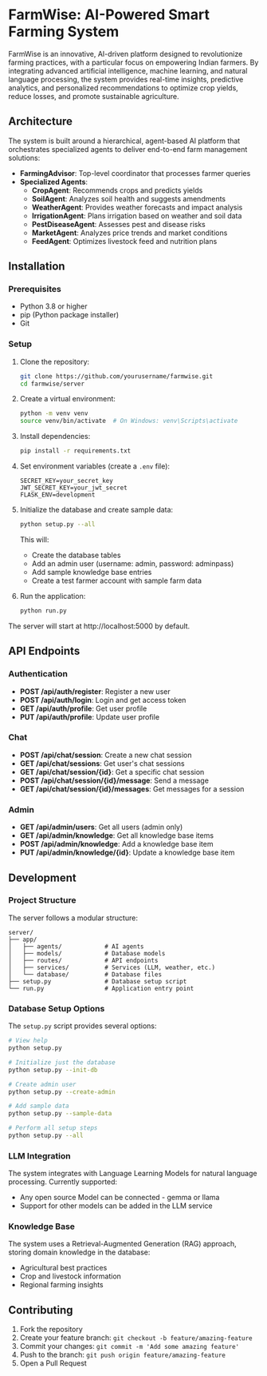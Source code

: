 # FarmWise: AI-Powered Smart Farming System

FarmWise is an innovative, AI-driven platform designed to revolutionize farming practices, with a particular focus on empowering Indian farmers. By integrating advanced artificial intelligence, machine learning, and natural language processing, the system provides real-time insights, predictive analytics, and personalized recommendations to optimize crop yields, reduce losses, and promote sustainable agriculture.

## Architecture

The system is built around a hierarchical, agent-based AI platform that orchestrates specialized agents to deliver end-to-end farm management solutions:

- **FarmingAdvisor**: Top-level coordinator that processes farmer queries
- **Specialized Agents**:
  - **CropAgent**: Recommends crops and predicts yields
  - **SoilAgent**: Analyzes soil health and suggests amendments
  - **WeatherAgent**: Provides weather forecasts and impact analysis
  - **IrrigationAgent**: Plans irrigation based on weather and soil data
  - **PestDiseaseAgent**: Assesses pest and disease risks
  - **MarketAgent**: Analyzes price trends and market conditions
  - **FeedAgent**: Optimizes livestock feed and nutrition plans

## Installation

### Prerequisites

- Python 3.8 or higher
- pip (Python package installer)
- Git

### Setup

1. Clone the repository:

   ```bash
   git clone https://github.com/yourusername/farmwise.git
   cd farmwise/server
   ```

2. Create a virtual environment:

   ```bash
   python -m venv venv
   source venv/bin/activate  # On Windows: venv\Scripts\activate
   ```

3. Install dependencies:

   ```bash
   pip install -r requirements.txt
   ```

4. Set environment variables (create a `.env` file):

   ```
   SECRET_KEY=your_secret_key
   JWT_SECRET_KEY=your_jwt_secret
   FLASK_ENV=development
   ```

5. Initialize the database and create sample data:

   ```bash
   python setup.py --all
   ```

   This will:

   - Create the database tables
   - Add an admin user (username: admin, password: adminpass)
   - Add sample knowledge base entries
   - Create a test farmer account with sample farm data

6. Run the application:
   ```bash
   python run.py
   ```

The server will start at http://localhost:5000 by default.

## API Endpoints

### Authentication

- **POST /api/auth/register**: Register a new user
- **POST /api/auth/login**: Login and get access token
- **GET /api/auth/profile**: Get user profile
- **PUT /api/auth/profile**: Update user profile

### Chat

- **POST /api/chat/session**: Create a new chat session
- **GET /api/chat/sessions**: Get user's chat sessions
- **GET /api/chat/session/{id}**: Get a specific chat session
- **POST /api/chat/session/{id}/message**: Send a message
- **GET /api/chat/session/{id}/messages**: Get messages for a session

### Admin

- **GET /api/admin/users**: Get all users (admin only)
- **GET /api/admin/knowledge**: Get all knowledge base items
- **POST /api/admin/knowledge**: Add a knowledge base item
- **PUT /api/admin/knowledge/{id}**: Update a knowledge base item

## Development

### Project Structure

The server follows a modular structure:

```
server/
├── app/
│   ├── agents/            # AI agents
│   ├── models/            # Database models
│   ├── routes/            # API endpoints
│   ├── services/          # Services (LLM, weather, etc.)
│   └── database/          # Database files
├── setup.py               # Database setup script
└── run.py                 # Application entry point
```

### Database Setup Options

The `setup.py` script provides several options:

```bash
# View help
python setup.py

# Initialize just the database
python setup.py --init-db

# Create admin user
python setup.py --create-admin

# Add sample data
python setup.py --sample-data

# Perform all setup steps
python setup.py --all
```

### LLM Integration

The system integrates with Language Learning Models for natural language processing. Currently supported:

- Any open source Model can be connected - gemma or llama
- Support for other models can be added in the LLM service

### Knowledge Base

The system uses a Retrieval-Augmented Generation (RAG) approach, storing domain knowledge in the database:

- Agricultural best practices
- Crop and livestock information
- Regional farming insights

## Contributing

1. Fork the repository
2. Create your feature branch: `git checkout -b feature/amazing-feature`
3. Commit your changes: `git commit -m 'Add some amazing feature'`
4. Push to the branch: `git push origin feature/amazing-feature`
5. Open a Pull Request
